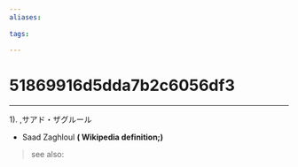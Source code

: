 ```yaml
---
aliases:
    
tags:
    
---
```


# 51869916d5dda7b2c6056df3
---
1).
,サアド・ザグルール

- Saad Zaghloul
**( Wikipedia definition;)**
> see also: 
            